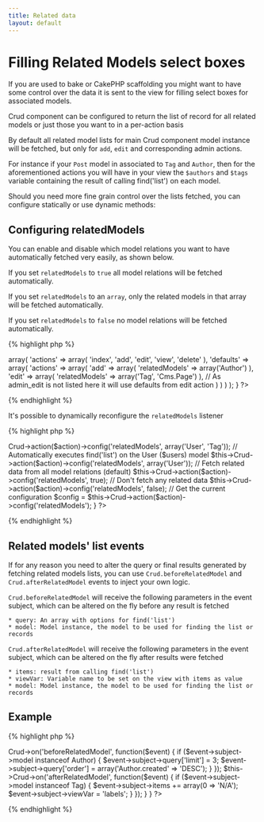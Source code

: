 ```yaml
---
title: Related data
layout: default
---
```


# Filling Related Models select boxes

If you are used to bake or CakePHP scaffolding you might want to have some control over the data it is sent to the view for filling select boxes for associated models.

Crud component can be configured to return the list of record for all related models or just those you want to in a per-action basis

By default all related model lists for main Crud component model instance will be fetched, but only for `add`, `edit` and corresponding admin actions.

For instance if your `Post` model in associated to `Tag` and `Author`, then for the aforementioned actions you will have in your view the `$authors` and `$tags` variable containing the result of calling find('list') on each model.

Should you need more fine grain control over the lists fetched, you can configure statically or use dynamic methods:

## Configuring relatedModels

You can enable and disable which model relations you want to have automatically fetched very easily, as shown below.

If you set `relatedModels` to `true` all model relations will be fetched automatically.

If you set `relatedModels` to an `array`, only the related models in that array will be fetched automatically.

If you set `relatedModels` to `false` no model relations will be fetched automatically.

{% highlight php %}
<?php
class DemoController extends AppController {

 /**
	* List of global controller components
	*
	* @cakephp
	* @var array
	*/
	public $components = array(
		// Enable CRUD actions
		'Crud.Crud' => array(
			'actions' => array(
				'index',
				'add',
				'edit',
				'view',
				'delete'
			),
			'defaults' => array(
				'actions' => array(
					'add' => array(
						'relatedModels' => array('Author')
					),
					'edit' => array(
						'relatedModels' => array('Tag', 'Cms.Page')
					),
					// As admin_edit is not listed here it will use defaults from edit action
				)
			)
		)
	);

}
?>
{% endhighlight %}

It's possible to dynamically reconfigure the `relatedModels` listener

{% highlight php %}
<?php
// This can be changed in beforeFilter and the controller action
public function beforeFilter() {
	// Automatically executes find('list') on the User ($users) and Tag ($tags) models
	$this->Crud->action($action)->config('relatedModels', array('User', 'Tag'));

	// Automatically executes find('list') on the User ($users) model
	$this->Crud->action($action)->config('relatedModels', array('User'));

	// Fetch related data from all model relations (default)
	$this->Crud->action($action)->config('relatedModels', true);

	// Don't fetch any related data
	$this->Crud->action($action)->config('relatedModels', false);

	// Get the current configuration
	$config = $this->Crud->action($action)->config('relatedModels');
}
?>
{% endhighlight %}

## Related models' list events

If for any reason you need to alter the query or final results generated by fetching related models lists, you can use `Crud.beforeRelatedModel` and `Crud.afterRelatedModel` events to inject your own logic.

`Crud.beforeRelatedModel` will receive the following parameters in the event subject, which can be altered on the fly before any result is fetched

	* query: An array with options for find('list')
	* model: Model instance, the model to be used for finding the list or records

`Crud.afterRelatedModel` will receive the following parameters in the event subject, which can be altered on the fly after results were fetched

	* items: result from calling find('list')
	* viewVar: Variable name to be set on the view with items as value
	* model: Model instance, the model to be used for finding the list or records

## Example

{% highlight php %}
<?php
class DemoController extends AppController {
	//...

	public function beforeFilter() {
		parent::beforeFilter();

		//Authors list should only have the 3 most recen items
		$this->Crud->on('beforeRelatedModel', function($event) {
			if ($event->subject->model instanceof Author) {
				$event->subject->query['limit'] = 3;
				$event->subject->query['order'] = array('Author.created' => 'DESC');
			}
		});

		$this->Crud->on('afterRelatedModel', function($event) {
			if ($event->subject->model instanceof Tag) {
				$event->subject->items += array(0 => 'N/A');
				$event->subject->viewVar = 'labels';
			}
		});

	}

}
?>
{% endhighlight %}
